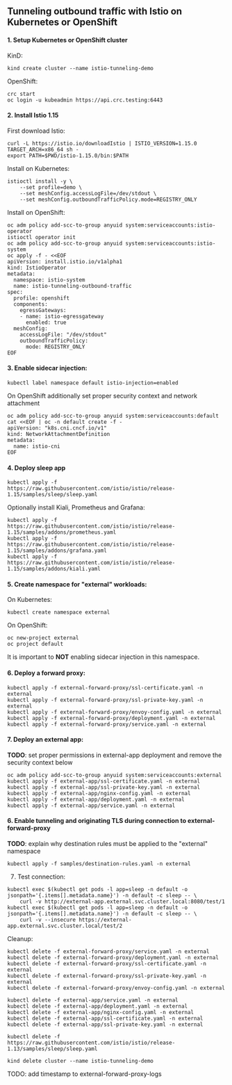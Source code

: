 ## Tunneling outbound traffic with Istio on Kubernetes or OpenShift

#### 1. Setup Kubernetes or OpenShift cluster
KinD:
```shell
kind create cluster --name istio-tunneling-demo
```
OpenShift:
```shell
crc start
oc login -u kubeadmin https://api.crc.testing:6443
```

#### 2. Install Istio 1.15
First download Istio:
```shell
curl -L https://istio.io/downloadIstio | ISTIO_VERSION=1.15.0 TARGET_ARCH=x86_64 sh -
export PATH=$PWD/istio-1.15.0/bin:$PATH
```
Install on Kubernetes:
```shell
istioctl install -y \
    --set profile=demo \
    --set meshConfig.accessLogFile=/dev/stdout \
    --set meshConfig.outboundTrafficPolicy.mode=REGISTRY_ONLY
```
Install on OpenShift:
```shell
oc adm policy add-scc-to-group anyuid system:serviceaccounts:istio-operator
istioctl operator init
oc adm policy add-scc-to-group anyuid system:serviceaccounts:istio-system
oc apply -f - <<EOF
apiVersion: install.istio.io/v1alpha1
kind: IstioOperator
metadata:
  namespace: istio-system
  name: istio-tunneling-outbound-traffic
spec:
  profile: openshift
  components:
    egressGateways:
    - name: istio-egressgateway
      enabled: true
  meshConfig:
    accessLogFile: "/dev/stdout"
    outboundTrafficPolicy:
      mode: REGISTRY_ONLY
EOF
```

#### 3. Enable sidecar injection:
```shell
kubectl label namespace default istio-injection=enabled
```
On OpenShift additionally set proper security context and network attachment
```shell
oc adm policy add-scc-to-group anyuid system:serviceaccounts:default
cat <<EOF | oc -n default create -f -
apiVersion: "k8s.cni.cncf.io/v1"
kind: NetworkAttachmentDefinition
metadata:
  name: istio-cni
EOF
```

#### 4. Deploy sleep app
```shell
kubectl apply -f https://raw.githubusercontent.com/istio/istio/release-1.15/samples/sleep/sleep.yaml
```
Optionally install Kiali, Prometheus and Grafana:
```shell
kubectl apply -f https://raw.githubusercontent.com/istio/istio/release-1.15/samples/addons/prometheus.yaml
kubectl apply -f https://raw.githubusercontent.com/istio/istio/release-1.15/samples/addons/grafana.yaml
kubectl apply -f https://raw.githubusercontent.com/istio/istio/release-1.15/samples/addons/kiali.yaml
```

#### 5. Create namespace for "external" workloads:
On Kubernetes:
```shell
kubectl create namespace external
```
On OpenShift:
```shell
oc new-project external
oc project default
```
It is important to **NOT** enabling sidecar injection in this namespace.

#### 6. Deploy a forward proxy:
```shell
kubectl apply -f external-forward-proxy/ssl-certificate.yaml -n external
kubectl apply -f external-forward-proxy/ssl-private-key.yaml -n external
kubectl apply -f external-forward-proxy/envoy-config.yaml -n external
kubectl apply -f external-forward-proxy/deployment.yaml -n external
kubectl apply -f external-forward-proxy/service.yaml -n external
```

#### 7. Deploy an external app:
**TODO**: set proper permissions in external-app deployment and remove the security context below
```shell
oc adm policy add-scc-to-group anyuid system:serviceaccounts:external
kubectl apply -f external-app/ssl-certificate.yaml -n external
kubectl apply -f external-app/ssl-private-key.yaml -n external
kubectl apply -f external-app/nginx-config.yaml -n external
kubectl apply -f external-app/deployment.yaml -n external
kubectl apply -f external-app/service.yaml -n external
```

#### 6. Enable tunneling and originating TLS during connection to external-forward-proxy
**TODO**: explain why destination rules must be applied to the "external" namespace
```shell
kubectl apply -f samples/destination-rules.yaml -n external
```

7. Test connection:
```shell
kubectl exec $(kubectl get pods -l app=sleep -n default -o jsonpath='{.items[].metadata.name}') -n default -c sleep -- \
    curl -v http://external-app.external.svc.cluster.local:8080/test/1
kubectl exec $(kubectl get pods -l app=sleep -n default -o jsonpath='{.items[].metadata.name}') -n default -c sleep -- \
    curl -v --insecure https://external-app.external.svc.cluster.local/test/2
```

Cleanup:
```shell
kubectl delete -f external-forward-proxy/service.yaml -n external
kubectl delete -f external-forward-proxy/deployment.yaml -n external
kubectl delete -f external-forward-proxy/ssl-certificate.yaml -n external
kubectl delete -f external-forward-proxy/ssl-private-key.yaml -n external
kubectl delete -f external-forward-proxy/envoy-config.yaml -n external

kubectl delete -f external-app/service.yaml -n external
kubectl delete -f external-app/deployment.yaml -n external
kubectl delete -f external-app/nginx-config.yaml -n external
kubectl delete -f external-app/ssl-certificate.yaml -n external
kubectl delete -f external-app/ssl-private-key.yaml -n external

kubectl delete -f https://raw.githubusercontent.com/istio/istio/release-1.13/samples/sleep/sleep.yaml

kind delete cluster --name istio-tunneling-demo
```

TODO: add timestamp to external-forward-proxy-logs
